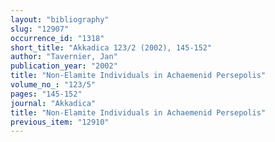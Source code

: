 ```yaml
---
layout: "bibliography"
slug: "12907"
occurrence_id: "1318"
short_title: "Akkadica 123/2 (2002), 145-152"
author: "Tavernier, Jan"
publication_year: "2002"
title: "Non-Elamite Individuals in Achaemenid Persepolis"
volume_no_: "123/5"
pages: "145-152"
journal: "Akkadica"
title: "Non-Elamite Individuals in Achaemenid Persepolis"
previous_item: "12910"
---
```

